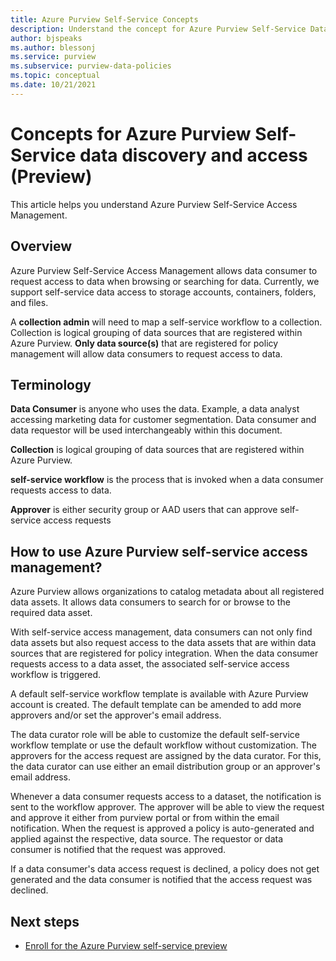 ```yaml
---
title: Azure Purview Self-Service Concepts
description: Understand the concept for Azure Purview Self-Service Data Access
author: bjspeaks
ms.author: blessonj
ms.service: purview
ms.subservice: purview-data-policies
ms.topic: conceptual
ms.date: 10/21/2021
---
```


# Concepts for Azure Purview Self-Service data discovery and access (Preview)

This article helps you understand Azure Purview Self-Service Access Management.

## Overview

Azure Purview Self-Service Access Management allows data consumer to request
access to data when browsing or searching for data. Currently, we support 
self-service data access to storage accounts, containers, folders, and files.

A **collection admin** will need to map a self-service workflow to a collection.
Collection is logical grouping of data sources that are registered within
Azure Purview. **Only data source(s)** that are registered for policy management
will allow data consumers to request access to data.

## Terminology

**Data Consumer** is anyone who uses the data. Example, a data analyst accessing 
marketing data for customer segmentation. Data consumer and data requestor will
be used interchangeably within this document.

**Collection** is logical grouping of data sources that are registered within
Azure Purview.

**self-service workflow** is the process that is invoked when a data consumer
requests access to data.

**Approver** is either security group or AAD users that can approve self-service
access requests

## How to use Azure Purview self-service access management?

  Azure Purview allows organizations to catalog metadata about all registered 
data assets. It allows data consumers to search for or browse to the required 
data asset.   

   With self-service access management, data consumers can not only find data assets 
but also request access to the data assets that are within data sources that are 
registered for policy integration. When the data consumer requests access to a data asset, the associated
self-service access workflow is triggered.

   A default self-service workflow template is available with Azure Purview account is created.
The default template can be amended to add more approvers and/or set the approver's email address.


   The data curator role will be able to customize the default self-service workflow template or
use the default workflow without customization. The approvers for the access request are assigned by the data curator. For this, the data curator can use either 
an email distribution group or an approver's email address.

   Whenever a data consumer requests access to a dataset, the notification is sent
to the workflow approver. The approver will be able to view the request and approve
it either from purview portal or from within the email notification. When the request 
is approved a policy is auto-generated and applied against the respective, data source.
The requestor or data consumer is notified that the request was approved.

   If a data consumer's data access request is declined, a policy does not get 
generated and the data consumer is notified that the access request was declined.

## Next steps

-  [Enroll for the Azure Purview self-service preview](https://aka.ms/opt-in-data-use-policy)